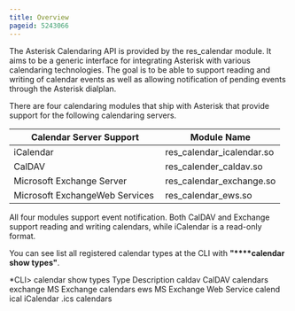 ```yaml
---
title: Overview
pageid: 5243066
---
```


The Asterisk Calendaring API is provided by the res\_calendar module. It aims to be a generic interface for integrating Asterisk with various calendaring technologies. The goal is to be able to support reading and writing of calendar events as well as allowing notification of pending events through the Asterisk dialplan.

There are four calendaring modules that ship with Asterisk that provide support for the following calendaring servers.



| Calendar Server Support | Module Name |
| --- | --- |
| iCalendar | res\_calendar\_icalendar.so |
| CalDAV | res\_calender\_caldav.so |
| Microsoft Exchange Server | res\_calendar\_exchange.so |
| Microsoft ExchangeWeb Services  | res\_calendar\_ews.so |

All four modules support event notification. Both CalDAV and Exchange support reading and writing calendars, while iCalendar is a read-only format.

You can see list all registered calendar types at the CLI with **"****calendar show types"**.

\*CLI> calendar show types
Type Description
caldav CalDAV calendars
exchange MS Exchange calendars
ews MS Exchange Web Service calend
ical iCalendar .ics calendars